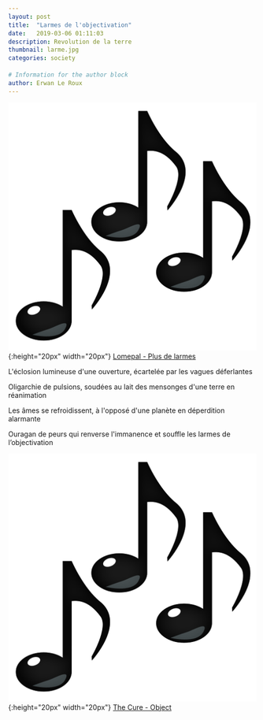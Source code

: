 ```yaml
---
layout: post
title:  "Larmes de l'objectivation"
date:   2019-03-06 01:11:03
description: Revolution de la terre
thumbnail: larme.jpg
categories: society

# Information for the author block
author: Erwan Le Roux
---
```





![](/assets/img/notes.png){:height="20px" width="20px"} [Lomepal - Plus de larmes][link1] 


L'éclosion lumineuse d'une ouverture, écartelée par les vagues déferlantes

Oligarchie de pulsions, soudées au lait des mensonges d'une terre en réanimation

Les âmes se refroidissent, à l'opposé d'une planète en déperdition alarmante

Ouragan de peurs qui renverse l'immanence et souffle les larmes de l’objectivation


![](/assets/img/notes.png){:height="20px" width="20px"} [The Cure - Object][link2] 

[link1]: https://www.youtube.com/watch?v=CH458e1Gn2w
[link2]: https://www.youtube.com/watch?v=c9NaVWIRT0A
